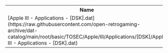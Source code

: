 <table>
<tr><th>Name</th><th>Size</th></tr>
<tr><td>
[Apple III - Applications - [DSK].dat](https://raw.githubusercontent.com/open-retrogaming-archive/dat-catalog/main/root/basic/TOSEC/Apple/III/Applications/[DSK]/Apple III - Applications - [DSK].dat)
</td><td>4141</td></tr>
</table>
